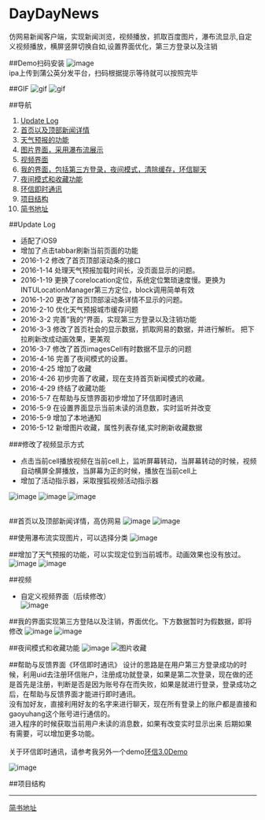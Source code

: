 # DayDayNews
仿网易新闻客户端，实现新闻浏览，视频播放，抓取百度图片，瀑布流显示,自定义视频播放，横屏竖屏切换自如,设置界面优化，第三方登录以及注销

##Demo扫码安装
![image](https://raw.githubusercontent.com/gaoyuhang/DayDayNews/master/photo/wcnS.png)<br>
ipa上传到蒲公英分发平台，扫码根据提示等待就可以按照完毕 <br>


##GIF
![gif](https://raw.githubusercontent.com/gaoyuhang/DayDayNews/master/photo/111.gif)
![gif](https://raw.githubusercontent.com/gaoyuhang/DayDayNews/master/photo/222.gif)

##导航
1. [Update Log](https://github.com/gaoyuhang/DayDayNews#update-log)
2. [首页以及顶部新闻详情](https://github.com/gaoyuhang/DayDayNews#首页以及顶部新闻详情高仿网易) 
3. [天气预报的功能](https://github.com/gaoyuhang/DayDayNews#https://github.com/gaoyuhang/DayDayNews#增加了天气预报的功能可以实现定位到当前城市动画效果也没有放过)
4. [图片界面，采用瀑布流展示](https://github.com/gaoyuhang/DayDayNews#使用瀑布流实现图片可以选择分类)
5. [视频界面](https://github.com/gaoyuhang/DayDayNews#视频)
6. [我的界面，包括第三方登录，夜间模式，清除缓存，环信聊天](https://github.com/gaoyuhang/DayDayNews#我的界面实现第三方登陆以及注销界面优化下方数据暂时为假数据即将修改)
 1. [夜间模式和收藏功能](https://github.com/gaoyuhang/DayDayNews#夜间模式和收藏功能)
 2. [环信即时通讯](https://github.com/gaoyuhang/DayDayNews#帮助与反馈界面环信即时通讯)
7. [项目结构](https://github.com/gaoyuhang/DayDayNews#项目结构)
8. [简书地址](http://www.jianshu.com/users/85973c3d2045/latest_articles)


##Update Log
- 适配了iOS9<br />
- 增加了点击tabbar刷新当前页面的功能<br />
- 2016-1-2 修改了首页顶部滚动条的接口 <br />
- 2016-1-14 处理天气预报加载时间长，没页面显示的问题。<br />
- 2016-1-19 更换了corelocation定位，系统定位繁琐速度慢。更换为INTULocationManager第三方定位，block调用简单有效<br />
- 2016-1-20 更改了首页顶部滚动条详情不显示的问题。<br />
- 2016-2-10 优化天气预报城市缓存问题 <br>
- 2016-3-2  完善”我的“界面，实现第三方登录以及注销功能<br>
- 2016-3-3 修改了首页社会的显示数据，抓取网易的数据，并进行解析。 把下拉刷新改成动画效果，更美观<br>
- 2016-3-7 修改了首页imagesCell有时数据不显示的问题<br>
- 2016-4-16 完善了夜间模式的设置。<br>
- 2016-4-25 增加了收藏<br>
- 2016-4-26 初步完善了收藏，现在支持首页新闻模式的收藏。<br>
- 2016-4-29 终结了收藏功能 <br>
- 2016-5-7  在帮助与反馈界面初步增加了环信即时通讯
- 2016-5-9  在设置界面显示当前未读的消息数，实时监听并改变
- 2016-5-9  增加了本地通知
- 2016-5-12 新增图片收藏，属性列表存储,实时刷新收藏数据

###修改了视频显示方式
- 点击当前cell播放视频在当前cell上，监听屏幕转动，当屏幕转动的时候，视频自动横屏全屏播放，当屏幕为正的时候，播放在当前cell上<br />
- 增加了活动指示器，采取搜狐视频活动指示器

![image](https://raw.githubusercontent.com/gaoyuhang/DayDayNews/master/photo/加载.png)
![image](https://raw.githubusercontent.com/gaoyuhang/DayDayNews/master/photo/播放.png)
![image](https://raw.githubusercontent.com/gaoyuhang/DayDayNews/master/photo/横屏.png)
_<br />_<br />


##首页以及顶部新闻详情，高仿网易
![image](https://raw.githubusercontent.com/gaoyuhang/DayDayNews/master/photo/newsfresh.png)
![image](https://raw.githubusercontent.com/gaoyuhang/DayDayNews/master/photo/newsdata.png)

##使用瀑布流实现图片，可以选择分类
![image](https://raw.githubusercontent.com/gaoyuhang/DayDayNews/master/photo/photo.png)

##增加了天气预报的功能，可以实现定位到当前城市。动画效果也没有放过。
![image](https://raw.githubusercontent.com/gaoyuhang/DayDayNews/master/photo/detail.png)
![image](https://raw.githubusercontent.com/gaoyuhang/DayDayNews/master/photo/weather.PNG)

##视频
- 自定义视频界面（后续修改）<br>
![image](https://raw.githubusercontent.com/gaoyuhang/DayDayNews/master/photo/video.png)


##我的界面实现第三方登陆以及注销，界面优化。下方数据暂时为假数据，即将修改
![image](https://raw.githubusercontent.com/gaoyuhang/DayDayNews/master/photo/login.png)
![image](https://raw.githubusercontent.com/gaoyuhang/DayDayNews/master/photo/me.png)


##夜间模式和收藏功能
![image](https://raw.githubusercontent.com/gaoyuhang/DayDayNews/master/photo/yejian.png)
![图片收藏](https://raw.githubusercontent.com/gaoyuhang/DayDayNews/master/photo/photocollect.png)

##帮助与反馈界面《环信即时通讯》
设计的思路是在用户第三方登录成功的时候，利用uid去注册环信账户，注册成功就登录，如果是第二次登录，现在做的还是首先是注册，判断是否是因为账号存在而失败，如果是就进行登录，登录成功之后，在帮助与反馈界面才能进行即时通讯。 <br>
没有加好友，直接利用好友的名字来进行聊天，现在所有登录上的账户都是直接和gaoyuhang这个账号进行通信的。<br>
进入程序的时候获取当前用户未读的消息数，如果有改变实时显示出来
后期如果有需要，可以增加更多功能。<br><br>
关于环信即时通讯，请参考我另外一个demo[环信3.0Demo](https://github.com/gaoyuhang/HuanXinTest) <br>

![image](https://raw.githubusercontent.com/gaoyuhang/DayDayNews/master/photo/chat.png)


##项目结构


---

[简书地址](http://www.jianshu.com/users/85973c3d2045/latest_articles)





